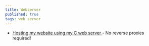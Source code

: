 ```yaml
---
title: Webserver
published: true
tags: web server
---
```

- [ Hosting my website using my C web server ](https://news.ycombinator.com/item?id=41642151) - No reverse proxies required!